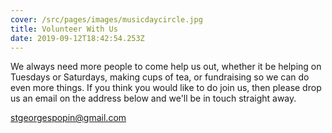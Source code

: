 ```yaml
---
cover: /src/pages/images/musicdaycircle.jpg
title: Volunteer With Us
date: 2019-09-12T18:42:54.253Z
---
```


We always need more people to come help us out, whether it be helping on Tuesdays or Saturdays, making cups of tea, or fundraising so we can do even more things.
If you think you would like to do join us, then please drop us an email on the address below and we'll be in touch straight away.

stgeorgespopin@gmail.com